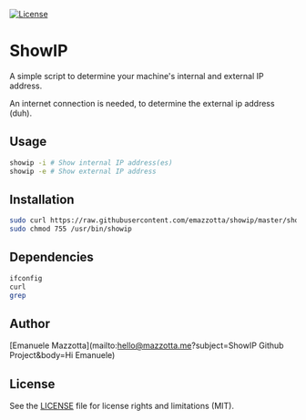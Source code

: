 [![License](http://img.shields.io/:license-mit-blue.svg)](http://doge.mit-license.org)

# ShowIP

A simple script to determine your machine's internal and external IP address.

An internet connection is needed, to determine the external ip address (duh).

## Usage

```sh
showip -i # Show internal IP address(es)
showip -e # Show external IP address
```

## Installation

```sh
sudo curl https://raw.githubusercontent.com/emazzotta/showip/master/showip > /usr/bin/showip
sudo chmod 755 /usr/bin/showip
```

## Dependencies

```sh
ifconfig
curl
grep
```

## Author

[Emanuele Mazzotta](mailto:hello@mazzotta.me?subject=ShowIP Github Project&body=Hi Emanuele)

## License

See the [LICENSE](LICENSE.md) file for license rights and limitations (MIT).
